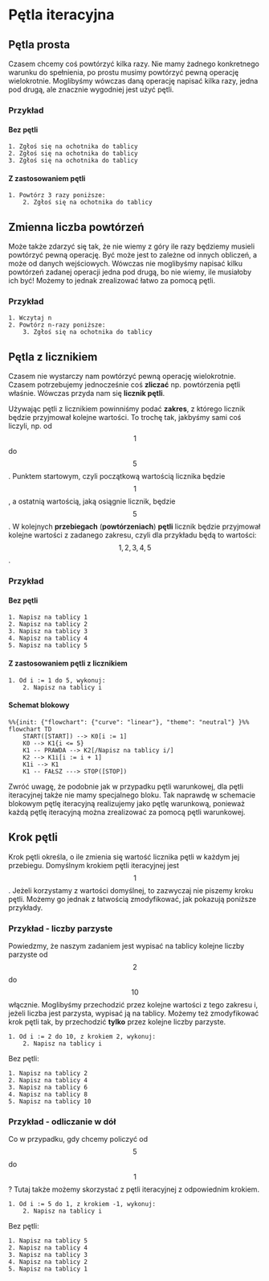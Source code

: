 # Pętla iteracyjna

## Pętla prosta

Czasem chcemy coś powtórzyć kilka razy. Nie mamy żadnego konkretnego warunku do spełnienia, po prostu musimy powtórzyć pewną operację wielokrotnie. Moglibyśmy wówczas daną operację napisać kilka razy, jedna pod drugą, ale znacznie wygodniej jest użyć pętli.

### Przykład

#### Bez pętli

```
1. Zgłoś się na ochotnika do tablicy
2. Zgłoś się na ochotnika do tablicy
3. Zgłoś się na ochotnika do tablicy
```

#### Z zastosowaniem pętli

```
1. Powtórz 3 razy poniższe:
    2. Zgłoś się na ochotnika do tablicy
```

## Zmienna liczba powtórzeń

Może także zdarzyć się tak, że nie wiemy z góry ile razy będziemy musieli powtórzyć pewną operację. Być może jest to zależne od innych obliczeń, a może od danych wejściowych. Wówczas nie moglibyśmy napisać kilku powtórzeń zadanej operacji jedna pod drugą, bo nie wiemy, ile musiałoby ich być! Możemy to jednak zrealizować łatwo za pomocą pętli.

### Przykład

```
1. Wczytaj n
2. Powtórz n-razy poniższe:
    3. Zgłoś się na ochotnika do tablicy
```

## Pętla z licznikiem

Czasem nie wystarczy nam powtórzyć pewną operację wielokrotnie. Czasem potrzebujemy jednocześnie coś **zliczać** np. powtórzenia pętli właśnie. Wówczas przyda nam się **licznik pętli**.

Używając pętli z licznikiem powinniśmy podać **zakres**, z którego licznik będzie przyjmował kolejne wartości. To trochę tak, jakbyśmy sami coś liczyli, np. od $$1$$ do $$5$$. Punktem startowym, czyli początkową wartością licznika będzie $$1$$, a ostatnią wartością, jaką osiągnie licznik, będzie $$5$$. W kolejnych **przebiegach** (**powtórzeniach**) **pętli** licznik będzie przyjmował kolejne wartości z zadanego zakresu, czyli dla przykładu będą to wartości: $$1,2,3,4,5$$.

### Przykład

#### Bez pętli

```
1. Napisz na tablicy 1
2. Napisz na tablicy 2
3. Napisz na tablicy 3
4. Napisz na tablicy 4
5. Napisz na tablicy 5
```

#### Z zastosowaniem pętli z licznikiem

```
1. Od i := 1 do 5, wykonuj:
    2. Napisz na tablicy i
```

#### Schemat blokowy

```mermaid
%%{init: {"flowchart": {"curve": "linear"}, "theme": "neutral"} }%%
flowchart TD
    START([START]) --> K0[i := 1]
    K0 --> K1{i <= 5}
    K1 -- PRAWDA --> K2[/Napisz na tablicy i/]
    K2 --> K1i[i := i + 1]
    K1i --> K1
    K1 -- FAŁSZ ---> STOP([STOP])
```

Zwróć uwagę, że podobnie jak w przypadku pętli warunkowej, dla pętli iteracyjnej także nie mamy specjalnego bloku. Tak naprawdę w schemacie blokowym pętlę iteracyjną realizujemy jako pętlę warunkową, ponieważ każdą pętlę iteracyjną można zrealizować za pomocą pętli warunkowej.

## Krok pętli

Krok pętli określa, o ile zmienia się wartość licznika pętli w każdym jej przebiegu. Domyślnym krokiem pętli iteracyjnej jest $$1$$. Jeżeli korzystamy z wartości domyślnej, to zazwyczaj nie piszemy kroku pętli. Możemy go jednak z łatwością zmodyfikować, jak pokazują poniższe przykłady.

### Przykład - liczby parzyste

Powiedzmy, że naszym zadaniem jest wypisać na tablicy kolejne liczby parzyste od $$2$$ do $$10$$ włącznie. Moglibyśmy przechodzić przez kolejne wartości z tego zakresu i, jeżeli liczba jest parzysta, wypisać ją na tablicy. Możemy też zmodyfikować krok pętli tak, by przechodzić **tylko** przez kolejne liczby parzyste.

```
1. Od i := 2 do 10, z krokiem 2, wykonuj:
    2. Napisz na tablicy i
```

Bez pętli:

```
1. Napisz na tablicy 2
2. Napisz na tablicy 4
3. Napisz na tablicy 6
4. Napisz na tablicy 8
5. Napisz na tablicy 10
```

### Przykład - odliczanie w dół

Co w przypadku, gdy chcemy policzyć od $$5$$ do $$1$$? Tutaj także możemy skorzystać z pętli iteracyjnej z odpowiednim krokiem.

```
1. Od i := 5 do 1, z krokiem -1, wykonuj:
    2. Napisz na tablicy i
```

Bez pętli:

```
1. Napisz na tablicy 5
2. Napisz na tablicy 4
3. Napisz na tablicy 3
4. Napisz na tablicy 2
5. Napisz na tablicy 1
```
